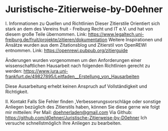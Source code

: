 # Juristische-Zitierweise-by-D0ehner
I. Informationen zu Quellen und Richtlinien 
Dieser Zitierstile Orientiert sich stark an dem des Vereins fruit - Freiburg Recht und IT e.V.
und hat von diesem große Teile übernommen. 
Link: https://www.legaltech.uni-freiburg.de/fruit/projekte/zitieren/dokumentation
Weitere Inspirationen und Ansätze wurden aus dem Zitationsblog und Zitierstil von OpenREWI entnommen. 
Link: https://openrewi.pubpub.org/zitierguide

Änderungen wurden vorgenommen um den Anforderungen einer wissenschaftlichen Hausarbeit nach folgenden Richtlinien gerecht zu werden: 
https://www.jura.uni-frankfurt.de/49827895/Leitfaden__Erstellung_von_Hausarbeiten

Diese Ausarbeitung erhebt keinen Anspruch auf Vollständigkeit und Richtigkeit.

II. Kontakt 
Falls Sie Fehler finden ,Verbesserungsvorschläge oder sonstige Anliegen bezüglich des Zitierstils haben, können Sie diese gerne wie folgt mir mitteilen: 
Per Mail: doehnerladen@gmail.com
Via Github: https://github.com/d0ehner/Juristische-Zitierweise-by-D0ehner
Ich versuche schnellstmöglich Ihre Anliegen zu bearbeiten. 
